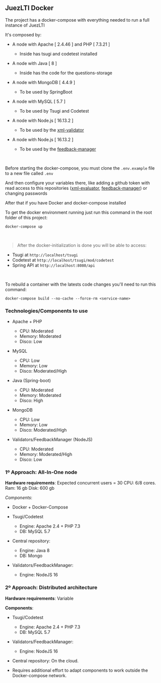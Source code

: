## JuezLTI Docker

The project has a docker-compose with everything needed to run a full instance of JuezLTI

It's composed by:

- A node with Apache [ 2.4.46 ] and PHP [ 7.3.21 ]
  - Inside has tsugi and codetest installed

- A node with Java [ 8 ]
  - Inside has the code for the questions-storage

- A node with MongoDB [ 4.4.9 ]
  - To be used by SpringBoot

- A node with MySQL [ 5.7 ]
  - To be used by Tsugi and Codetest

- A node with Node.js [ 16.13.2 ]
  - To be used by the [xml-validator](https://github.com/JuezLTI/xml-evaluator)

- A node with Node.js [ 16.13.2 ]
  - To be used by the [feedback-manager](https://github.com/JuezLTI/feedback-manager)

<br>

Before starting the docker-compose, you must clone the `.env.example` file to a new file called `.env`

And then configure your variables there, like adding a github token with read access to this repositories ([xml-evaluator](https://github.com/JuezLTI/xml-evaluator), [feedback-manager](https://github.com/JuezLTI/feedback-manager)) or changing passwords

After that if you have Docker and docker-compose installed

To get the docker environment running just run this command in the root folder of this project:

    docker-compose up

<br>

> After the docker-initialization is done you will be able to access:

- Tsugi at `http://localhost/tsugi`
- Codetest at `http://localhost/tsugi/mod/codetest`
- Spring API at `http://localhost:8080/api`

<br>

To rebuild a container with the latests code changes you'll need to run this command:

    docker-compose build --no-cache --force-rm <service-name>

### Technologies/Components to use
- Apache + PHP
    - CPU: Moderated
    - Memory: Moderated
    - Disco: Low

- MySQL
    - CPU: Low
    - Memory: Low
    - Disco: Moderated/High

- Java (Spring-boot)
    - CPU: Moderated
    - Memory: Moderated
    - Disco: High

- MongoDB
    - CPU: Low
    - Memory: Low
    - Disco: Moderated/High

- Validators/FeedbackManager (NodeJS)
    - CPU: Moderated
    - Memory: Moderated/High
    - Disco: Low

### 1º Approach: All-In-One node
**Hardware requirements**: Expected concurrent users = 30
CPU: 6/8 cores.
Ram: 16 gb
Disk: 600 gb

*Components*:
- Docker + Docker-Compose

- Tsugi/Codetest
    - Engine: Apache 2.4 + PHP 7.3
    - DB: MySQL 5.7

- Central repository:
    - Engine: Java 8
    - DB: Mongo

- Validators/FeedbackManager:
    - Engine: NodeJS 16

### 2º Approach: Distributed architecture
**Hardware requirements**: Variable

**Components**:
- Tsugi/Codetest
    - Engine: Apache 2.4 + PHP 7.3
    - DB: MySQL 5.7

- Validators/FeedbackManager:
    - Engine: NodeJS 16

- Central repository: On the cloud.

- Requires additional effort to adapt components to work outside the Docker-compose network.
